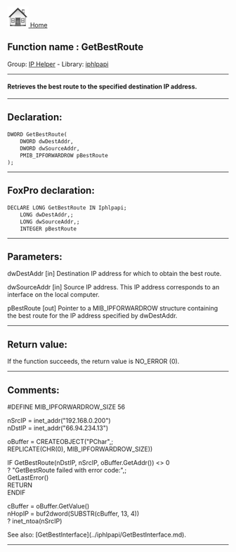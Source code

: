 [<img src="../../images/home.png"> Home ](https://github.com/VFPX/Win32API)  

## Function name : GetBestRoute
Group: [IP Helper](../../functions_group.md#IP_Helper)  -  Library: [iphlpapi](../../Libraries.md#iphlpapi)  
***  


#### Retrieves the best route to the specified destination IP address.

***  


## Declaration:
```foxpro  
DWORD GetBestRoute(
	DWORD dwDestAddr,
	DWORD dwSourceAddr,
	PMIB_IPFORWARDROW pBestRoute
);  
```  
***  


## FoxPro declaration:
```foxpro  
DECLARE LONG GetBestRoute IN Iphlpapi;
	LONG dwDestAddr,;
	LONG dwSourceAddr,;
	INTEGER pBestRoute  
```  
***  


## Parameters:
dwDestAddr 
[in] Destination IP address for which to obtain the best route. 

dwSourceAddr 
[in] Source IP address. This IP address corresponds to an interface on the local computer.

pBestRoute 
[out] Pointer to a MIB_IPFORWARDROW structure containing the best route for the IP address specified by dwDestAddr.  
***  


## Return value:
If the function succeeds, the return value is NO_ERROR (0).  
***  


## Comments:
<div class="precode">#DEFINE MIB_IPFORWARDROW_SIZE 56  
  
nSrcIP = inet_addr("192.168.0.200")  
nDstIP = inet_addr("66.94.234.13")  
  
oBuffer = CREATEOBJECT("PChar",;  
	REPLICATE(CHR(0), MIB_IPFORWARDROW_SIZE))  
  
IF GetBestRoute(nDstIP, nSrcIP, oBuffer.GetAddr()) <> 0  
	? "GetBestRoute failed with error code:",;  
		GetLastError()  
	RETURN  
ENDIF  
  
cBuffer = oBuffer.GetValue()  
nHopIP = buf2dword(SUBSTR(cBuffer, 13, 4))  
? inet_ntoa(nSrcIP)  
</div>  
See also: [GetBestInterface](../iphlpapi/GetBestInterface.md).  
  
***  

